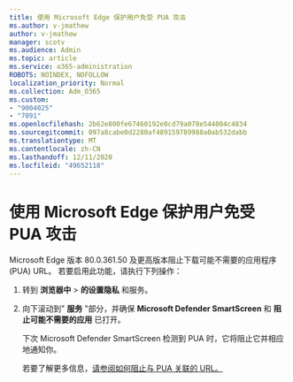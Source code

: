 ```yaml
---
title: 使用 Microsoft Edge 保护用户免受 PUA 攻击
ms.author: v-jmathew
author: v-jmathew
manager: scotv
ms.audience: Admin
ms.topic: article
ms.service: o365-administration
ROBOTS: NOINDEX, NOFOLLOW
localization_priority: Normal
ms.collection: Adm_O365
ms.custom:
- "9004025"
- "7091"
ms.openlocfilehash: 2b62e800fe67460192e0cd79a078e544004c4834
ms.sourcegitcommit: 097a8cabe0d2280af489159789988a0ab532dabb
ms.translationtype: MT
ms.contentlocale: zh-CN
ms.lasthandoff: 12/11/2020
ms.locfileid: "49652118"
---
```

# <a name="use-microsoft-edge-to-protect-users-against-puas"></a>使用 Microsoft Edge 保护用户免受 PUA 攻击

Microsoft Edge 版本 80.0.361.50 及更高版本阻止下载可能不需要的应用程序 (PUA) URL。 若要启用此功能，请执行下列操作：

1. 转到 **浏览器中**  >  **的设置隐私** 和服务。

2. 向下滚动到" **服务** "部分，并确保 **Microsoft Defender SmartScreen** 和 **阻止可能不需要的应用** 已打开。

    下次 Microsoft Defender SmartScreen 检测到 PUA 时，它将阻止它并相应地通知你。

    若要了解更多信息，[请参阅如何阻止与 PUA 关联的 URL。](https://go.microsoft.com/fwlink/?linkid=2133024)
